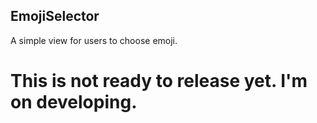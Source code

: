 EmojiSelector
---
A simple view for users to choose emoji.


# This is not ready to release yet. I'm on developing.
